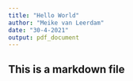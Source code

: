 ```yaml
---
title: "Hello World"
author: "Meike van Leerdam"
date: "30-4-2021"
output: pdf_document
---
```

## This is a markdown file

